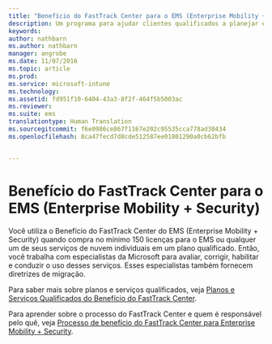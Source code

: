 ```yaml
---
title: "Benefício do FastTrack Center para o EMS (Enterprise Mobility + Security)"
description: Um programa para ajudar clientes qualificados a planejar e implantar o Intune e o Azure Active Directory Premium
keywords: 
author: nathbarn
ms.author: nathbarn
manager: angrobe
ms.date: 11/07/2016
ms.topic: article
ms.prod: 
ms.service: microsoft-intune
ms.technology: 
ms.assetid: fd951f10-6404-43a3-8f2f-464f5b5003ac
ms.reviewer: 
ms.suite: ems
translationtype: Human Translation
ms.sourcegitcommit: f6e0986ce867f1167e202c95535cca778ad30434
ms.openlocfilehash: 8ca47fecd7d8cde512587ee01801290a0cb62bfb


---
```


# <a name="fasttrack-center-benefit-for-enterprise-mobility--security-ems"></a>Benefício do FastTrack Center para o EMS (Enterprise Mobility + Security)
Você utiliza o Benefício do FastTrack Center do EMS (Enterprise Mobility + Security) quando compra no mínimo 150 licenças para o EMS ou qualquer um de seus serviços de nuvem individuais em um plano qualificado. Então, você trabalha com especialistas da Microsoft para avaliar, corrigir, habilitar e conduzir o uso desses serviços. Esses especialistas também fornecem diretrizes de migração.

Para saber mais sobre planos e serviços qualificados, veja [Planos e Serviços Qualificados do Benefício do FastTrack Center](fasttrack-center-benefit-for-enterprise-mobility-suite-ems.md).

Para aprender sobre o processo do FastTrack Center e quem é responsável pelo quê, veja [Processo de benefício do FastTrack Center para Enterprise Mobility + Security](fasttrack-center-benefit-process-for-enterprise-mobility-suite-ems.md).



<!--HONumber=Nov16_HO3-->


